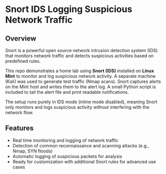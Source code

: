 # Snort IDS Logging Suspicious Network Traffic

## Overview
Snort is a powerful open source network intrusion detection system (IDS) that monitors network traffic and detects suspicious activities based on predefined rules.


This repo demonstrates a home lab using **Snort (IDS)** installed on **Linux Mint** to monitor and log suspicious network activity. A separate machine (Kali) was used to generate test traffic (Nmap scans). Snort captures alerts on the Mint host and writes them to the alert log. A small Python script is included to tail the alert file and print readable notifications.

The setup runs purely in IDS mode (inline mode disabled), meaning Snort only monitors and logs suspicious activity without interfering with the network flow.


## Features
- Real time monitoring and logging of network traffic
- Detection of common reconnaissance and scanning attacks (e.g., Nmap, SYN floods)
- Automatic logging of suspicious packets for analysis
- Ready for customization with additional Snort rules for advanced use cases




